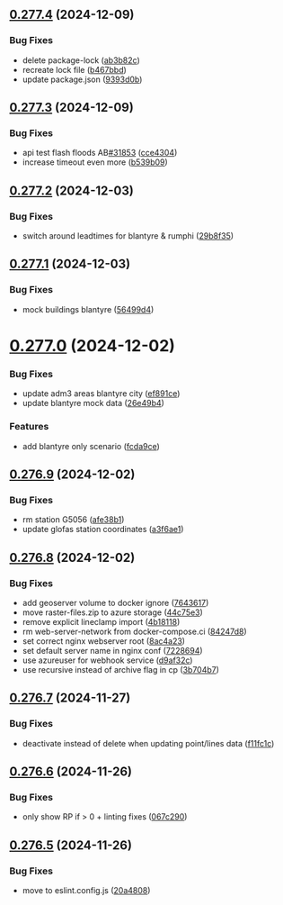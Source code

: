 ## [0.277.4](https://github.com/rodekruis/IBF-system/compare/v0.277.3...v0.277.4) (2024-12-09)


### Bug Fixes

* delete package-lock ([ab3b82c](https://github.com/rodekruis/IBF-system/commit/ab3b82c2863e4baa1dd9f3976477ae0e23e07082))
* recreate lock file ([b467bbd](https://github.com/rodekruis/IBF-system/commit/b467bbded4e01753b66a993aa304f317388096f5))
* update package.json ([9393d0b](https://github.com/rodekruis/IBF-system/commit/9393d0b1bd062d87f242eb5691dea3a935e136d4))



## [0.277.3](https://github.com/rodekruis/IBF-system/compare/v0.277.2...v0.277.3) (2024-12-09)


### Bug Fixes

* api test flash floods AB[#31853](https://github.com/rodekruis/IBF-system/issues/31853) ([cce4304](https://github.com/rodekruis/IBF-system/commit/cce4304e33c44c9c459b4738b944bfbfe3e8dd94))
* increase timeout even more ([b539b09](https://github.com/rodekruis/IBF-system/commit/b539b09759077522b88c01a74d94f39ad97abcba))



## [0.277.2](https://github.com/rodekruis/IBF-system/compare/v0.277.1...v0.277.2) (2024-12-03)


### Bug Fixes

* switch around leadtimes for blantyre & rumphi ([29b8f35](https://github.com/rodekruis/IBF-system/commit/29b8f352e61ed3c774d69795f87bd92932e725ac))



## [0.277.1](https://github.com/rodekruis/IBF-system/compare/v0.277.0...v0.277.1) (2024-12-03)


### Bug Fixes

* mock buildings blantyre ([56499d4](https://github.com/rodekruis/IBF-system/commit/56499d4a10c81a1f82a4005312f24e71793acbe9))



# [0.277.0](https://github.com/rodekruis/IBF-system/compare/v0.276.9...v0.277.0) (2024-12-02)


### Bug Fixes

* update adm3 areas blantyre city ([ef891ce](https://github.com/rodekruis/IBF-system/commit/ef891ce7674da761519dc7d3a5653120b64f8c26))
* update blantyre mock data ([26e49b4](https://github.com/rodekruis/IBF-system/commit/26e49b4d9c5f7c091b93a6afb8b770838451e65f))


### Features

* add blantyre only scenario ([fcda9ce](https://github.com/rodekruis/IBF-system/commit/fcda9ce4122e8e71df085377388191389372f526))



## [0.276.9](https://github.com/rodekruis/IBF-system/compare/v0.276.8...v0.276.9) (2024-12-02)


### Bug Fixes

* rm station G5056 ([afe38b1](https://github.com/rodekruis/IBF-system/commit/afe38b1d0548a50eb023cff6c7d2bd02b39fc516))
* update glofas station coordinates ([a3f6ae1](https://github.com/rodekruis/IBF-system/commit/a3f6ae15425654c23ce5154bf7f4a11de9187a34))



## [0.276.8](https://github.com/rodekruis/IBF-system/compare/v0.276.7...v0.276.8) (2024-12-02)


### Bug Fixes

* add geoserver volume to docker ignore ([7643617](https://github.com/rodekruis/IBF-system/commit/7643617ef34e7428c41cabe9a2dedcf263614dcd))
* move raster-files.zip to azure storage ([44c75e3](https://github.com/rodekruis/IBF-system/commit/44c75e342e1afc658527b2f01e82acb6d6f23ed7))
* remove explicit lineclamp import ([4b18118](https://github.com/rodekruis/IBF-system/commit/4b181181f43702cbf8440369441a5a5883492005))
* rm web-server-network from docker-compose.ci ([84247d8](https://github.com/rodekruis/IBF-system/commit/84247d82a0023143695b770a5988eb6a25b3b80f))
* set correct nginx webserver root ([8ac4a23](https://github.com/rodekruis/IBF-system/commit/8ac4a23ea8e0a59a59781689e2071d93e70994dd))
* set default server name in nginx conf ([7228694](https://github.com/rodekruis/IBF-system/commit/7228694121018a9acc63c04c97165d017481ef71))
* use azureuser for webhook service ([d9af32c](https://github.com/rodekruis/IBF-system/commit/d9af32ce62b7cccae495331e22de62c2277f68ed))
* use recursive instead of archive flag in cp ([3b704b7](https://github.com/rodekruis/IBF-system/commit/3b704b7dbaaea9c159f0743cd3a9f8ea7d35e66c))



## [0.276.7](https://github.com/rodekruis/IBF-system/compare/v0.276.6...v0.276.7) (2024-11-27)


### Bug Fixes

* deactivate instead of delete when updating point/lines data ([f11fc1c](https://github.com/rodekruis/IBF-system/commit/f11fc1c60c7740d3467d26a48ffeb5e88c6a9cc2))



## [0.276.6](https://github.com/rodekruis/IBF-system/compare/v0.276.5...v0.276.6) (2024-11-26)


### Bug Fixes

* only show RP if > 0 + linting fixes ([067c290](https://github.com/rodekruis/IBF-system/commit/067c290f313839e73a909e1e123311dd00871eb7))



## [0.276.5](https://github.com/rodekruis/IBF-system/compare/v0.276.4...v0.276.5) (2024-11-26)


### Bug Fixes

* move to eslint.config.js ([20a4808](https://github.com/rodekruis/IBF-system/commit/20a48089b76d9ab44fad73f30d26703cbc824995))



